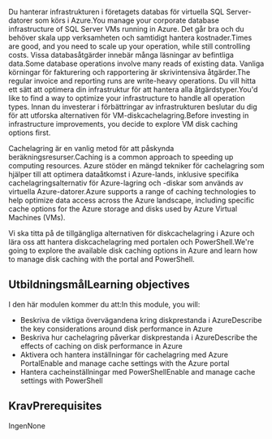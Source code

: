 <span data-ttu-id="52b1f-101">Du hanterar infrastrukturen i företagets databas för virtuella SQL Server-datorer som körs i Azure.</span><span class="sxs-lookup"><span data-stu-id="52b1f-101">You manage your corporate database infrastructure of SQL Server VMs running in Azure.</span></span> <span data-ttu-id="52b1f-102">Det går bra och du behöver skala upp verksamheten och samtidigt hantera kostnader.</span><span class="sxs-lookup"><span data-stu-id="52b1f-102">Times are good, and you need to scale up your operation, while still controlling costs.</span></span> <span data-ttu-id="52b1f-103">Vissa databasåtgärder innebär många läsningar av befintliga data.</span><span class="sxs-lookup"><span data-stu-id="52b1f-103">Some database operations involve many reads of existing data.</span></span> <span data-ttu-id="52b1f-104">Vanliga körningar för fakturering och rapportering är skrivintensiva åtgärder.</span><span class="sxs-lookup"><span data-stu-id="52b1f-104">The regular invoice and reporting runs are write-heavy operations.</span></span> <span data-ttu-id="52b1f-105">Du vill hitta ett sätt att optimera din infrastruktur för att hantera alla åtgärdstyper.</span><span class="sxs-lookup"><span data-stu-id="52b1f-105">You'd like to find a way to optimize your infrastructure to handle all operation types.</span></span> <span data-ttu-id="52b1f-106">Innan du investerar i förbättringar av infrastrukturen beslutar du dig för att utforska alternativen för VM-diskcachelagring.</span><span class="sxs-lookup"><span data-stu-id="52b1f-106">Before investing in infrastructure improvements, you decide to explore VM disk caching options first.</span></span>

<span data-ttu-id="52b1f-107">Cachelagring är en vanlig metod för att påskynda beräkningsresurser.</span><span class="sxs-lookup"><span data-stu-id="52b1f-107">Caching is a common approach to speeding up computing resources.</span></span> <span data-ttu-id="52b1f-108">Azure stöder en mängd tekniker för cachelagring som hjälper till att optimera dataåtkomst i Azure-lands, inklusive specifika cachelagringsalternativ för Azure-lagring och -diskar som används av virtuella Azure-datorer.</span><span class="sxs-lookup"><span data-stu-id="52b1f-108">Azure supports a range of caching technologies to help optimize data access across the Azure landscape, including specific cache options for the Azure storage and disks used by Azure Virtual Machines (VMs).</span></span>

<span data-ttu-id="52b1f-109">Vi ska titta på de tillgängliga alternativen för diskcachelagring i Azure och lära oss att hantera diskcachelagring med portalen och PowerShell.</span><span class="sxs-lookup"><span data-stu-id="52b1f-109">We're going to explore the available disk caching options in Azure and learn how to manage disk caching with the portal and PowerShell.</span></span>

## <a name="learning-objectives"></a><span data-ttu-id="52b1f-110">Utbildningsmål</span><span class="sxs-lookup"><span data-stu-id="52b1f-110">Learning objectives</span></span>

<span data-ttu-id="52b1f-111">I den här modulen kommer du att:</span><span class="sxs-lookup"><span data-stu-id="52b1f-111">In this module, you will:</span></span>

- <span data-ttu-id="52b1f-112">Beskriva de viktiga övervägandena kring diskprestanda i Azure</span><span class="sxs-lookup"><span data-stu-id="52b1f-112">Describe the key considerations around disk performance in Azure</span></span>
- <span data-ttu-id="52b1f-113">Beskriva hur cachelagring påverkar diskprestanda i Azure</span><span class="sxs-lookup"><span data-stu-id="52b1f-113">Describe the effects of caching on disk performance in Azure</span></span>
- <span data-ttu-id="52b1f-114">Aktivera och hantera inställningar för cachelagring med Azure Portal</span><span class="sxs-lookup"><span data-stu-id="52b1f-114">Enable and manage cache settings with the Azure portal</span></span>
- <span data-ttu-id="52b1f-115">Hantera cacheinställningar med PowerShell</span><span class="sxs-lookup"><span data-stu-id="52b1f-115">Enable and manage cache settings with PowerShell</span></span>

## <a name="prerequisites"></a><span data-ttu-id="52b1f-116">Krav</span><span class="sxs-lookup"><span data-stu-id="52b1f-116">Prerequisites</span></span>  

<span data-ttu-id="52b1f-117">Ingen</span><span class="sxs-lookup"><span data-stu-id="52b1f-117">None</span></span>